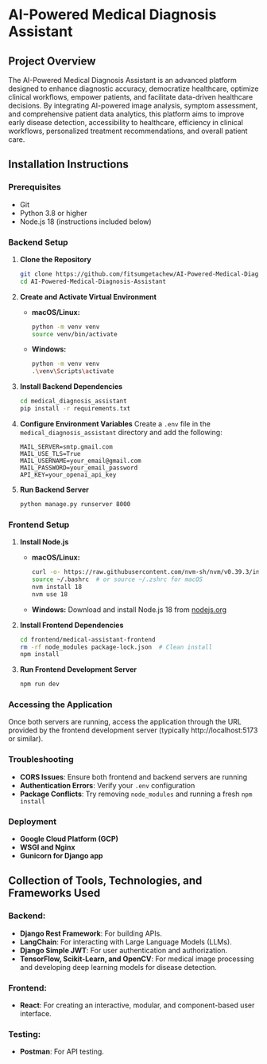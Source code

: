 # AI-Powered Medical Diagnosis Assistant

## Project Overview
The AI-Powered Medical Diagnosis Assistant is an advanced platform designed to enhance diagnostic accuracy, democratize healthcare, optimize clinical workflows, empower patients, and facilitate data-driven healthcare decisions. By integrating AI-powered image analysis, symptom assessment, and comprehensive patient data analytics, this platform aims to improve early disease detection, accessibility to healthcare, efficiency in clinical workflows, personalized treatment recommendations, and overall patient care.

## Installation Instructions

### Prerequisites
- Git
- Python 3.8 or higher
- Node.js 18 (instructions included below)

### Backend Setup

1. **Clone the Repository**
    ```bash
    git clone https://github.com/fitsumgetachew/AI-Powered-Medical-Diagnosis-Assistant.git
    cd AI-Powered-Medical-Diagnosis-Assistant
    ```

2. **Create and Activate Virtual Environment**
    - **macOS/Linux:**
        ```bash
        python -m venv venv
        source venv/bin/activate
        ```
    - **Windows:**
        ```bash
        python -m venv venv
        .\venv\Scripts\activate
        ```

3. **Install Backend Dependencies**
    ```bash
    cd medical_diagnosis_assistant
    pip install -r requirements.txt
    ```

4. **Configure Environment Variables**
    Create a `.env` file in the `medical_diagnosis_assistant` directory and add the following:
    ```env
    MAIL_SERVER=smtp.gmail.com
    MAIL_USE_TLS=True
    MAIL_USERNAME=your_email@gmail.com
    MAIL_PASSWORD=your_email_password
    API_KEY=your_openai_api_key
    ```

5. **Run Backend Server**
    ```bash
    python manage.py runserver 8000
    ```

### Frontend Setup

1. **Install Node.js**
    - **macOS/Linux:**
        ```bash
        curl -o- https://raw.githubusercontent.com/nvm-sh/nvm/v0.39.3/install.sh | bash
        source ~/.bashrc  # or source ~/.zshrc for macOS
        nvm install 18
        nvm use 18
        ```
    - **Windows:**
        Download and install Node.js 18 from [nodejs.org](https://nodejs.org/)

2. **Install Frontend Dependencies**
    ```bash
    cd frontend/medical-assistant-frontend
    rm -rf node_modules package-lock.json  # Clean install
    npm install
    ```

3. **Run Frontend Development Server**
    ```bash
    npm run dev
    ```

### Accessing the Application
Once both servers are running, access the application through the URL provided by the frontend development server (typically http://localhost:5173 or similar).

### Troubleshooting
- **CORS Issues**: Ensure both frontend and backend servers are running
- **Authentication Errors**: Verify your `.env` configuration
- **Package Conflicts**: Try removing `node_modules` and running a fresh `npm install`

### Deployment
- **Google Cloud Platform (GCP)**
- **WSGI and Nginx**
- **Gunicorn for Django app**

## Collection of Tools, Technologies, and Frameworks Used

### Backend:
- **Django Rest Framework**: For building APIs.
- **LangChain**: For interacting with Large Language Models (LLMs).
- **Django Simple JWT**: For user authentication and authorization.
- **TensorFlow, Scikit-Learn, and OpenCV**: For medical image processing and developing deep learning models for disease detection.

### Frontend:
- **React**: For creating an interactive, modular, and component-based user interface.

### Testing:
- **Postman**: For API testing.

